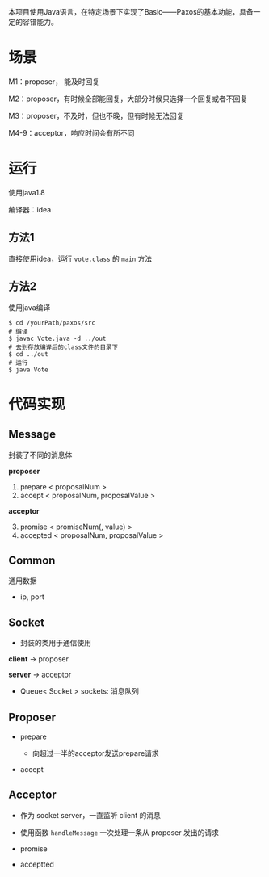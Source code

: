 本项目使用Java语言，在特定场景下实现了Basic——Paxos的基本功能，具备一定的容错能力。
# 场景

M1：proposer， 能及时回复

M2：proposer，有时候全部能回复，大部分时候只选择一个回复或者不回复

M3：proposer，不及时，但也不晚，但有时候无法回复

M4-9：acceptor，响应时间会有所不同



# 运行
使用java1.8

编译器：idea



## 方法1

直接使用idea，运行 `vote.class` 的 `main` 方法



## 方法2

使用java编译

```shell
$ cd /yourPath/paxos/src
# 编译
$ javac Vote.java -d ../out
# 去到存放编译后的class文件的目录下
$ cd ../out
# 运行
$ java Vote
```



# 代码实现

## Message

封装了不同的消息体

**proposer**

1. prepare < proposalNum >
2. accept < proposalNum, proposalValue >



**acceptor**

3. promise < promiseNum(, value) >
4. accepted < proposalNum, proposalValue  >



## Common

通用数据

* ip, port



## Socket

* 封装的类用于通信使用



**client** -> proposer

**server** -> acceptor

* Queue< Socket > sockets: 消息队列



## Proposer

* prepare

  * 向超过一半的acceptor发送prepare请求

* accept

  


## Acceptor

* 作为 socket server，一直监听 client 的消息
* 使用函数 `handleMessage`  一次处理一条从 proposer 发出的请求



* promise
* acceptted













